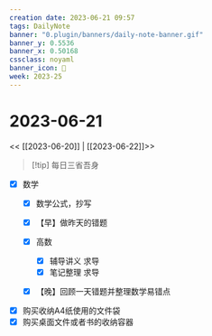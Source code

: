 ```yaml
---
creation date: 2023-06-21 09:57
tags: DailyNote
banner: "0.plugin/banners/daily-note-banner.gif"
banner_y: 0.5536
banner_x: 0.50168
cssclass: noyaml
banner_icon: 💌
week: 2023-25
---
```


# 2023-06-21

<< [[2023-06-20]] | [[2023-06-22]]>>


> [!tip] 每日三省吾身
> 


- [x] 数学
	- [x] 数学公式，抄写
	- [x] 【早】做昨天的错题
	- [x] 高数
		- [x] 辅导讲义 求导
		- [x] 笔记整理 求导
	- [x] 【晚】回顾一天错题并整理数学易错点


- [x] 购买收纳A4纸使用的文件袋
- [x] 购买桌面文件或者书的收纳容器